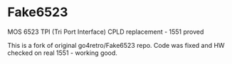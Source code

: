 # Fake6523
MOS 6523 TPI (Tri Port Interface) CPLD replacement - 1551 proved

This is a fork of original go4retro/Fake6523 repo. Code was fixed and HW checked on real 1551 - working good.
